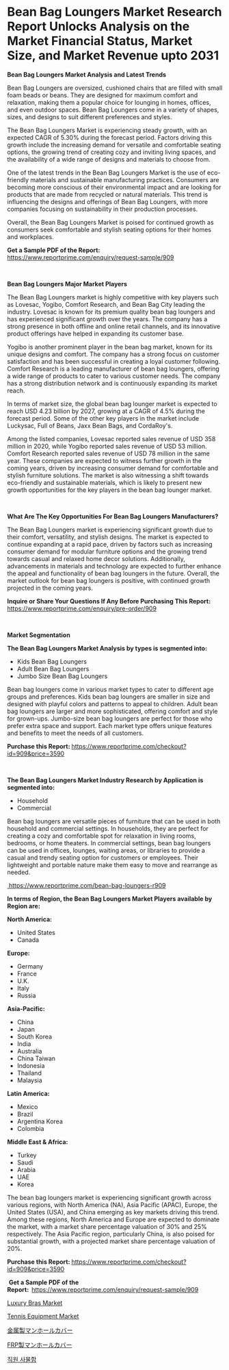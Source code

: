 <p><h1>Bean Bag Loungers Market Research Report Unlocks Analysis on the Market Financial Status, Market Size, and Market Revenue upto 2031</h1></p><p><strong>Bean Bag Loungers Market Analysis and Latest Trends</strong></p>
<p><p>Bean Bag Loungers are oversized, cushioned chairs that are filled with small foam beads or beans. They are designed for maximum comfort and relaxation, making them a popular choice for lounging in homes, offices, and even outdoor spaces. Bean Bag Loungers come in a variety of shapes, sizes, and designs to suit different preferences and styles.</p><p>The Bean Bag Loungers Market is experiencing steady growth, with an expected CAGR of 5.30% during the forecast period. Factors driving this growth include the increasing demand for versatile and comfortable seating options, the growing trend of creating cozy and inviting living spaces, and the availability of a wide range of designs and materials to choose from. </p><p>One of the latest trends in the Bean Bag Loungers Market is the use of eco-friendly materials and sustainable manufacturing practices. Consumers are becoming more conscious of their environmental impact and are looking for products that are made from recycled or natural materials. This trend is influencing the designs and offerings of Bean Bag Loungers, with more companies focusing on sustainability in their production processes. </p><p>Overall, the Bean Bag Loungers Market is poised for continued growth as consumers seek comfortable and stylish seating options for their homes and workplaces.</p></p>
<p><strong>Get a Sample PDF of the Report:&nbsp;</strong> <a href="https://www.reportprime.com/enquiry/request-sample/909">https://www.reportprime.com/enquiry/request-sample/909</a></p>
<p>&nbsp;</p>
<p><strong>Bean Bag Loungers Major Market Players</strong></p>
<p><p>The Bean Bag Loungers market is highly competitive with key players such as Lovesac, Yogibo, Comfort Research, and Bean Bag City leading the industry. Lovesac is known for its premium quality bean bag loungers and has experienced significant growth over the years. The company has a strong presence in both offline and online retail channels, and its innovative product offerings have helped in expanding its customer base.</p><p>Yogibo is another prominent player in the bean bag market, known for its unique designs and comfort. The company has a strong focus on customer satisfaction and has been successful in creating a loyal customer following. Comfort Research is a leading manufacturer of bean bag loungers, offering a wide range of products to cater to various customer needs. The company has a strong distribution network and is continuously expanding its market reach.</p><p>In terms of market size, the global bean bag lounger market is expected to reach USD 4.23 billion by 2027, growing at a CAGR of 4.5% during the forecast period. Some of the other key players in the market include Luckysac, Full of Beans, Jaxx Bean Bags, and CordaRoy's.</p><p>Among the listed companies, Lovesac reported sales revenue of USD 358 million in 2020, while Yogibo reported sales revenue of USD 53 million. Comfort Research reported sales revenue of USD 78 million in the same year. These companies are expected to witness further growth in the coming years, driven by increasing consumer demand for comfortable and stylish furniture solutions. The market is also witnessing a shift towards eco-friendly and sustainable materials, which is likely to present new growth opportunities for the key players in the bean bag lounger market.</p></p>
<p>&nbsp;</p>
<p><strong>What Are The Key Opportunities For Bean Bag Loungers Manufacturers?</strong></p>
<p><p>The Bean Bag Loungers market is experiencing significant growth due to their comfort, versatility, and stylish designs. The market is expected to continue expanding at a rapid pace, driven by factors such as increasing consumer demand for modular furniture options and the growing trend towards casual and relaxed home decor solutions. Additionally, advancements in materials and technology are expected to further enhance the appeal and functionality of bean bag loungers in the future. Overall, the market outlook for bean bag loungers is positive, with continued growth projected in the coming years.</p></p>
<p><strong>Inquire or Share Your Questions If Any Before Purchasing This Report:</strong> <a href="https://www.reportprime.com/enquiry/pre-order/909">https://www.reportprime.com/enquiry/pre-order/909</a></p>
<p>&nbsp;</p>
<p><strong>Market Segmentation</strong></p>
<p><strong>The Bean Bag Loungers Market Analysis by types is segmented into:</strong></p>
<p><ul><li>Kids Bean Bag Loungers</li><li>Adult Bean Bag Loungers</li><li>Jumbo Size Bean Bag Loungers</li></ul></p>
<p><p>Bean bag loungers come in various market types to cater to different age groups and preferences. Kids bean bag loungers are smaller in size and designed with playful colors and patterns to appeal to children. Adult bean bag loungers are larger and more sophisticated, offering comfort and style for grown-ups. Jumbo-size bean bag loungers are perfect for those who prefer extra space and support. Each market type offers unique features and benefits to meet the needs of all customers.</p></p>
<p><strong>Purchase this Report:&nbsp;</strong><a href="https://www.reportprime.com/checkout?id=909&price=3590">https://www.reportprime.com/checkout?id=909&price=3590</a></p>
<p>&nbsp;</p>
<p><strong>The Bean Bag Loungers Market Industry Research by Application is segmented into:</strong></p>
<p><ul><li>Household</li><li>Commercial</li></ul></p>
<p><p>Bean bag loungers are versatile pieces of furniture that can be used in both household and commercial settings. In households, they are perfect for creating a cozy and comfortable spot for relaxation in living rooms, bedrooms, or home theaters. In commercial settings, bean bag loungers can be used in offices, lounges, waiting areas, or libraries to provide a casual and trendy seating option for customers or employees. Their lightweight and portable nature make them easy to move and rearrange as needed.</p></p>
<p><a href="https://www.reportprime.com/bean-bag-loungers-r909">&nbsp;https://www.reportprime.com/bean-bag-loungers-r909</a></p>
<p><strong>In terms of Region, the Bean Bag Loungers Market Players available by Region are:</strong></p>
<p>
    <p> <strong> North America: </strong>
        <ul>
            <li>United States</li>
            <li>Canada</li>
        </ul>
        </p> 
    <p> <strong> Europe: </strong>
        <ul>
            <li>Germany</li>
            <li>France</li>
            <li>U.K.</li>
            <li>Italy</li>
            <li>Russia</li>
        </ul>
        </p> 
    <p> <strong> Asia-Pacific: </strong>
        <ul>
            <li>China</li>
            <li>Japan</li>
            <li>South Korea</li>
            <li>India</li>
            <li>Australia</li>
            <li>China Taiwan</li>
            <li>Indonesia</li>
            <li>Thailand</li>
            <li>Malaysia</li>
        </ul>
        </p> 
    <p> <strong> Latin America: </strong>
        <ul>
            <li>Mexico</li>
            <li>Brazil</li>
            <li>Argentina Korea</li>
            <li>Colombia</li>
        </ul>
        </p> 
    <p> <strong> Middle East & Africa: </strong>
        <ul>
            <li>Turkey</li>
            <li>Saudi</li>
            <li>Arabia</li>
            <li>UAE</li>
            <li>Korea</li>
        </ul>
    </p>
    </p>
<p><p>The bean bag loungers market is experiencing significant growth across various regions, with North America (NA), Asia Pacific (APAC), Europe, the United States (USA), and China emerging as key markets driving this trend. Among these regions, North America and Europe are expected to dominate the market, with a market share percentage valuation of 30% and 25% respectively. The Asia Pacific region, particularly China, is also poised for substantial growth, with a projected market share percentage valuation of 20%.</p></p>
<p><strong>Purchase this Report: </strong><a href="https://www.reportprime.com/checkout?id=909&price=3590">https://www.reportprime.com/checkout?id=909&price=3590</a></p>
<p>&nbsp;<strong>Get a Sample PDF of the Report:&nbsp;&nbsp;</strong><a href="https://www.reportprime.com/enquiry/request-sample/909">https://www.reportprime.com/enquiry/request-sample/909</a></p>
<p><strong></strong></p>
<p><p><a href="https://issuu.com/reportprime-2/docs/luxury-bras-market-size-2030.pptx">Luxury Bras Market</a></p><p><a href="https://github.com/jodemen/Market-Research-Report-List-2/blob/main/tennis-equipment-market.md">Tennis Equipment Market</a></p><p><a href="https://github.com/kegley4963/Market-Research-Report-List-1/blob/main/384203770641.md">金属製マンホールカバー</a></p><p><a href="https://github.com/EthanMorar2011/Market-Research-Report-List-1/blob/main/522465570640.md">FRP製マンホールカバー</a></p><p><a href="https://github.com/wallacBahrtyinger567686/Market-Research-Report-List-1/blob/main/138847768193.md">직원 사물함</a></p></p>
